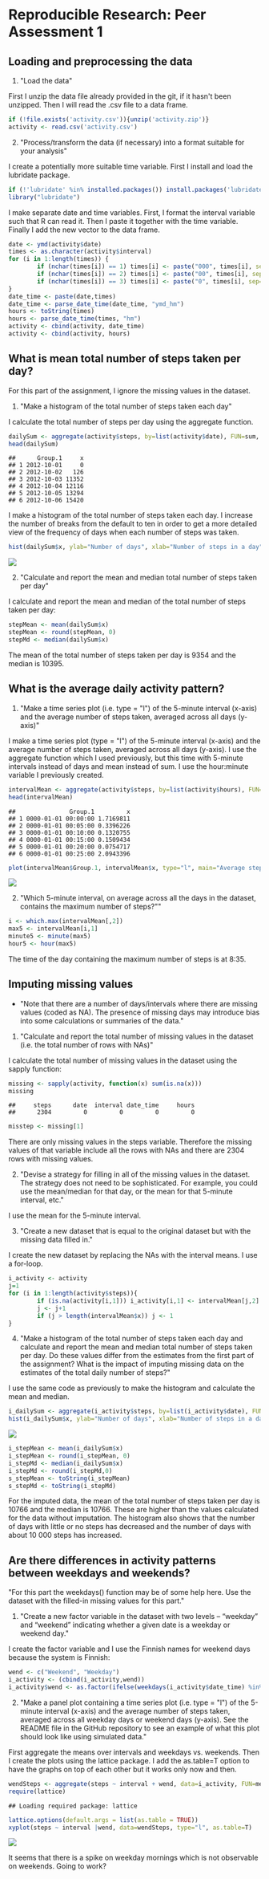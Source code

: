 # Reproducible Research: Peer Assessment 1


## Loading and preprocessing the data
1. "Load the data"

First I unzip the data file already provided in the git, if it hasn't been unzipped. Then I will read the .csv file to a data frame.


```r
if (!file.exists('activity.csv')){unzip('activity.zip')}
activity <- read.csv('activity.csv')
```

2. "Process/transform the data (if necessary) into a format suitable for your analysis"

I create a potentially more suitable time variable. First I install and load the lubridate package.

```r
if (!'lubridate' %in% installed.packages()) install.packages('lubridate')
library("lubridate")
```

I make separate date and time variables. First, I format the interval variable such that R can read it. Then I paste it together with the time variable. Finally I add the new vector to the data frame.


```r
date <- ymd(activity$date)
times <- as.character(activity$interval)
for (i in 1:length(times)) {
        if (nchar(times[i]) == 1) times[i] <- paste("000", times[i], sep="")
        if (nchar(times[i]) == 2) times[i] <- paste("00", times[i], sep="")
        if (nchar(times[i]) == 3) times[i] <- paste("0", times[i], sep="") 
}
date_time <- paste(date,times)
date_time <- parse_date_time(date_time, "ymd_hm")
hours <- toString(times)
hours <- parse_date_time(times, "hm")
activity <- cbind(activity, date_time)
activity <- cbind(activity, hours)
```


## What is mean total number of steps taken per day?

For this part of the assignment, I ignore the missing values in the dataset.

1. "Make a histogram of the total number of steps taken each day"

I calculate the total number of steps per day using the aggregate function.


```r
dailySum <- aggregate(activity$steps, by=list(activity$date), FUN=sum, na.rm=T)
head(dailySum)
```

```
##      Group.1     x
## 1 2012-10-01     0
## 2 2012-10-02   126
## 3 2012-10-03 11352
## 4 2012-10-04 12116
## 5 2012-10-05 13294
## 6 2012-10-06 15420
```


I make a histogram of the total number of steps taken each day. I increase the number of breaks from the default to ten in order to get a more detailed view of the frequency of days when each number of steps was taken.


```r
hist(dailySum$x, ylab="Number of days", xlab="Number of steps in a day", main="Histogram of steps in a day",  freq=T, breaks=10)
```

![](PA1_template_files/figure-html/unnamed-chunk-5-1.png) 

2. "Calculate and report the mean and median total number of steps taken per day"

I calculate and report the mean and median of the total number of steps taken per day:


```r
stepMean <- mean(dailySum$x)
stepMean <- round(stepMean, 0)
stepMd <- median(dailySum$x)
```

The mean of the total number of steps taken per day is 9354 and the median is 10395.

## What is the average daily activity pattern?

1. "Make a time series plot (i.e. type = "l") of the 5-minute interval (x-axis) and the average number of steps taken, averaged across all days (y-axis)"

I make a time series plot (type = "l") of the 5-minute interval (x-axis) and the average number of steps taken, averaged across all days (y-axis). I use the aggregate function which I used previously, but this time with 5-minute intervals instead of days and mean instead of sum. I use the hour:minute variable I previously created.


```r
intervalMean <- aggregate(activity$steps, by=list(activity$hours), FUN=mean, na.rm=T)
head(intervalMean)
```

```
##               Group.1         x
## 1 0000-01-01 00:00:00 1.7169811
## 2 0000-01-01 00:05:00 0.3396226
## 3 0000-01-01 00:10:00 0.1320755
## 4 0000-01-01 00:15:00 0.1509434
## 5 0000-01-01 00:20:00 0.0754717
## 6 0000-01-01 00:25:00 2.0943396
```

```r
plot(intervalMean$Group.1, intervalMean$x, type="l", main="Average steps per 5 minute intervals", xlab="Time of the day", ylab="Average number of steps in 5 minutes")
```

![](PA1_template_files/figure-html/unnamed-chunk-7-1.png) 


2. "Which 5-minute interval, on average across all the days in the dataset, contains the maximum number of steps?""


```r
i <- which.max(intervalMean[,2])
max5 <- intervalMean[i,1]
minute5 <- minute(max5)
hour5 <- hour(max5)
```

The time of the day containing the maximum number of steps is at 8:35.

## Imputing missing values

* "Note that there are a number of days/intervals where there are missing values (coded as NA). The presence of missing days may introduce bias into some calculations or summaries of the data."

1. "Calculate and report the total number of missing values in the dataset (i.e. the total number of rows with NAs)"

I calculate the total number of missing values in the dataset using the sapply function:


```r
missing <- sapply(activity, function(x) sum(is.na(x)))
missing
```

```
##     steps      date  interval date_time     hours 
##      2304         0         0         0         0
```

```r
misstep <- missing[1]
```

There are only missing values in the steps variable. Therefore the missing values of that variable include all the rows with NAs and there are 2304 rows with missing values.



2. "Devise a strategy for filling in all of the missing values in the dataset. The strategy does not need to be sophisticated. For example, you could use the mean/median for that day, or the mean for that 5-minute interval, etc."

I use the mean for the 5-minute interval.

3. "Create a new dataset that is equal to the original dataset but with the missing data filled in."

I create the new dataset by replacing the NAs with the interval means. I use a for-loop.


```r
i_activity <- activity
j=1
for (i in 1:length(activity$steps)){
        if (is.na(activity[i,1])) i_activity[i,1] <- intervalMean[j,2]
        j <- j+1
        if (j > length(intervalMean$x)) j <- 1
}
```


4. "Make a histogram of the total number of steps taken each day and calculate and report the mean and median total number of steps taken per day. Do these values differ from the estimates from the first part of the assignment? What is the impact of imputing missing data on the estimates of the total daily number of steps?"

I use the same code as previously to make the histogram and calculate the mean and median.


```r
i_dailySum <- aggregate(i_activity$steps, by=list(i_activity$date), FUN=sum)
hist(i_dailySum$x, ylab="Number of days", xlab="Number of steps in a day", main="Histogram of steps in a day, imputed data",  freq=T, breaks=10)
```

![](PA1_template_files/figure-html/unnamed-chunk-11-1.png) 


```r
i_stepMean <- mean(i_dailySum$x)
i_stepMean <- round(i_stepMean, 0)
i_stepMd <- median(i_dailySum$x)
i_stepMd <- round(i_stepMd,0)
s_stepMean <- toString(i_stepMean)
s_stepMd <- toString(i_stepMd)
```

For the imputed data, the mean of the total number of steps taken per day is 10766 and the median is 10766. These are higher than the values calculated for the data without imputation. The histogram also shows that the number of days with little or no steps has decreased and the number of days with about 10 000 steps has increased.

## Are there differences in activity patterns between weekdays and weekends?

"For this part the weekdays() function may be of some help here. Use the dataset with the filled-in missing values for this part."

1. "Create a new factor variable in the dataset with two levels – “weekday” and “weekend” indicating whether a given date is a weekday or weekend day."

I create the factor variable and I use the Finnish names for weekend days because the system is Finnish:


```r
wend <- c("Weekend", "Weekday")
i_activity <- (cbind(i_activity,wend))
i_activity$wend <- as.factor(ifelse(weekdays(i_activity$date_time) %in% c("Lauantai","Sunnuntai"), "Weekend", "Weekday")) 
```


2. "Make a panel plot containing a time series plot (i.e. type = "l") of the 5-minute interval (x-axis) and the average number of steps taken, averaged across all weekday days or weekend days (y-axis). See the README file in the GitHub repository to see an example of what this plot should look like using simulated data."

First aggregate the means over intervals and weekdays vs. weekends. Then I create the plots using the lattice package. I add the as.table=T option to have the graphs on top of each other but it works only now and then.


```r
wendSteps <- aggregate(steps ~ interval + wend, data=i_activity, FUN=mean)
require(lattice)
```

```
## Loading required package: lattice
```

```r
lattice.options(default.args = list(as.table = TRUE))
xyplot(steps ~ interval |wend, data=wendSteps, type="l", as.table=T)
```

![](PA1_template_files/figure-html/unnamed-chunk-14-1.png) 

It seems that there is a spike on weekday mornings which is not observable on weekends. Going to work?
